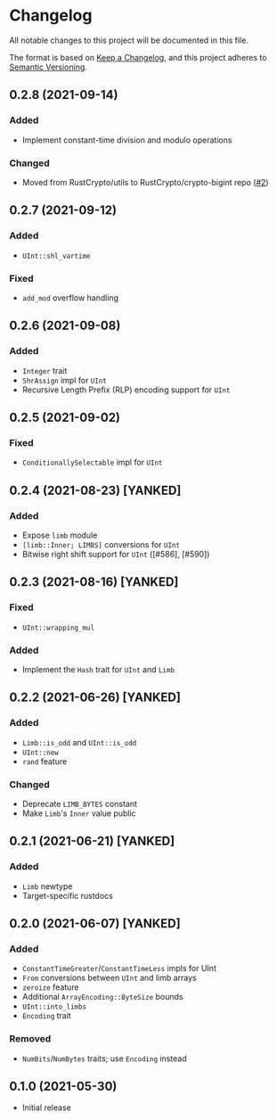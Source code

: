 # Changelog
All notable changes to this project will be documented in this file.

The format is based on [Keep a Changelog](https://keepachangelog.com/en/1.0.0/),
and this project adheres to [Semantic Versioning](https://semver.org/spec/v2.0.0.html).

## 0.2.8 (2021-09-14)
### Added
- Implement constant-time division and modulo operations

### Changed
- Moved from RustCrypto/utils to RustCrypto/crypto-bigint repo ([#2])

[#2]: https://github.com/RustCrypto/formats/pull/2

## 0.2.7 (2021-09-12)
### Added
- `UInt::shl_vartime` 

### Fixed
- `add_mod` overflow handling

## 0.2.6 (2021-09-08)
### Added
- `Integer` trait
- `ShrAssign` impl for `UInt`
- Recursive Length Prefix (RLP) encoding support for `UInt`

## 0.2.5 (2021-09-02)
### Fixed
- `ConditionallySelectable` impl for `UInt`

## 0.2.4 (2021-08-23) [YANKED]
### Added
- Expose `limb` module
- `[limb::Inner; LIMBS]` conversions for `UInt`
- Bitwise right shift support for `UInt` ([#586], [#590])

## 0.2.3 (2021-08-16) [YANKED]
### Fixed
- `UInt::wrapping_mul`

### Added
- Implement the `Hash` trait for `UInt` and `Limb`

## 0.2.2 (2021-06-26) [YANKED]
### Added
- `Limb::is_odd` and `UInt::is_odd`
- `UInt::new`
- `rand` feature

### Changed
- Deprecate `LIMB_BYTES` constant
- Make `Limb`'s `Inner` value public

## 0.2.1 (2021-06-21) [YANKED]
### Added
- `Limb` newtype
- Target-specific rustdocs

## 0.2.0 (2021-06-07) [YANKED]
### Added
- `ConstantTimeGreater`/`ConstantTimeLess` impls for UInt
- `From` conversions between `UInt` and limb arrays
- `zeroize` feature
- Additional `ArrayEncoding::ByteSize` bounds
- `UInt::into_limbs`
- `Encoding` trait

### Removed
- `NumBits`/`NumBytes` traits; use `Encoding` instead

## 0.1.0 (2021-05-30)
- Initial release
